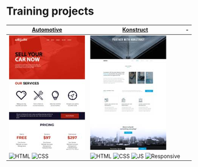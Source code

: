 # Training projects

| [Automotive](https://rodionnest.github.io/Automotive/) | [Konstruct](https://rodionnest.github.io/Konstruct/) | - |
| ----------- | ----------- | ------- |
| ![Automotive](automotive-prev.jpg) | ![Konstruct](konstruct-prev.jpg) | |
| ![HTML](https://img.shields.io/badge/HTML-bf5836) ![CSS](https://img.shields.io/badge/CSS-511f78) |  ![HTML](https://img.shields.io/badge/HTML-bf5836) ![CSS](https://img.shields.io/badge/CSS-511f78) ![JS](https://img.shields.io/badge/JS-e8d20e) ![Responsive](https://img.shields.io/badge/Responsive-505050) | |
